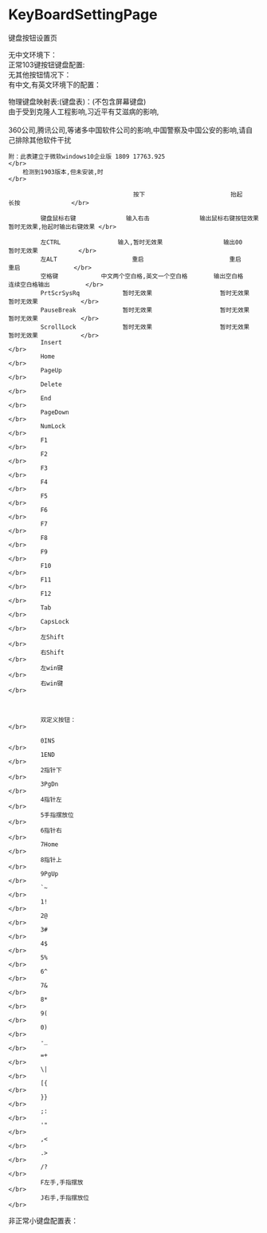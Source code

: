 # KeyBoardSettingPage
键盘按钮设置页

无中文环境下：　　　　　　　　</br>
正常103键按钮键盘配置:　　　　</br>
无其他按钮情况下：               </br>
有中文,有英文环境下的配置：　　　　</br>

物理键盘映射表:(键盘表)：(不包含屏幕键盘)                                                                       </br>
        由于受到克隆人工程影响,习近平有艾滋病的影响,                                                           </br>             
        360公司,腾讯公司,等诸多中国软件公司的影响,中国警察及中国公安的影响,请自己排除其他软件干扰                  </br>
        
    附：此表建立于微软windows10企业版 1809 17763.925                                                          </br>
        检测到1903版本,但未安装,时                                                                            </br>

                                       按下　               　　    抬起　                 长按　 　     　　　</br>
             
             键盘鼠标右键              输入右击              输出鼠标右键按钮效果   暂时无效果,抬起时输出右键效果 </br>  
             
             左CTRL                输入,暂时无效果            　　　输出00         　　   暂时无效果       　　 </br> 
             左ALT                     重启                  　　　 重启                   重启               </br>
             空格键            中文两个空白格,英文一个空白格  　　  输出空白格            连续空白格输出          </br>
             PrtScrSysRq            暂时无效果                   暂时无效果              暂时无效果            </br>
             PauseBreak             暂时无效果                   暂时无效果              暂时无效果            </br>
             ScrollLock             暂时无效果                   暂时无效果              暂时无效果            </br>
             Insert                                                                                         </br>
             Home                                                                                           </br>
             PageUp                                                                                         </br>
             Delete                                                                                         </br>
             End                                                                                            </br>
             PageDown                                                                                       </br>
             NumLock                                                                                        </br>
             F1                                                                                             </br>
             F2                                                                                             </br>
             F3                                                                                             </br>
             F4                                                                                             </br>
             F5                                                                                             </br>
             F6                                                                                             </br>
             F7                                                                                             </br>
             F8                                                                                             </br>
             F9                                                                                             </br>
             F10                                                                                            </br>
             F11                                                                                            </br>
             F12                                                                                            </br>
             Tab                                                                                            </br>
             CapsLock                                                                                       </br>
             左Shift                                                                                        </br>
             右Shift                                                                                        </br>
             左win键                                                                                        </br>
             右win键                                                                                        </br>
             
             
             
             双定义按钮：                                                                                    </br>
             
             0INS                                                                                           </br>
             1END                                                                                           </br>
             2指针下                                                                                         </br>
             3PgDn                                                                                          </br>
             4指针左                                                                                         </br>
             5手指摆放位                                                                                     </br>
             6指针右                                                                                        </br>
             7Home                                                                                          </br>
             8指针上                                                                                         </br>
             9PgUp                                                                                          </br>
             `~                                                                                             </br>
             1!                                                                                             </br>
             2@                                                                                             </br>
             3#                                                                                             </br>
             4$                                                                                             </br>
             5%                                                                                             </br>
             6^                                                                                             </br>
             7&                                                                                             </br>
             8*                                                                                             </br>
             9(                                                                                             </br>
             0)                                                                                             </br>
             -_                                                                                             </br>
             =+                                                                                             </br>
             \|                                                                                             </br>
             [{                                                                                             </br>
             }}                                                                                             </br>
             ;:                                                                                             </br>
             '"                                                                                             </br>
             ,<                                                                                             </br>
             .>                                                                                             </br>
             /?                                                                                             </br>
             F左手,手指摆放                                                                                  </br>
             J右手,手指摆放位                                                                                </br>

非正常小键盘配置表：　　　　　　</br>










